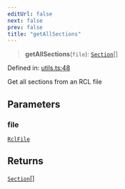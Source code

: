 ```yaml
---
editUrl: false
next: false
prev: false
title: "getAllSections"
---
```


> **getAllSections**(`file`): [`Section`](/api/ast/interfaces/section/)[]

Defined in: [utils.ts:48](https://github.com/rcs-agents/rcs-lang/blob/81d17140acf0fdf5d22c6fbab7c85de9a28f20ae/packages/ast/src/utils.ts#L48)

Get all sections from an RCL file

## Parameters

### file

[`RclFile`](/api/ast/interfaces/rclfile/)

## Returns

[`Section`](/api/ast/interfaces/section/)[]
